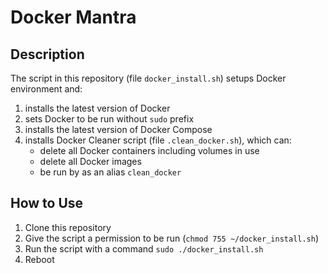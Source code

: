 # Docker Mantra

## Description
The script in this repository (file `docker_install.sh`) setups Docker environment and:
1. installs the latest version of Docker
2. sets Docker to be run without `sudo` prefix
3. installs the latest version of Docker Compose
4. installs Docker Cleaner script (file `.clean_docker.sh`), which can:
   * delete all Docker containers including volumes in use
   * delete all Docker images
   * be run by as an alias `clean_docker`

## How to Use
1. Clone this repository
2. Give the script a permission to be run (`chmod 755 ~/docker_install.sh`)
3. Run the script with a command `sudo ./docker_install.sh`
4. Reboot
